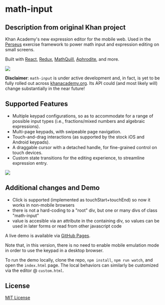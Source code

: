 # math-input

## Description from original Khan project

Khan Academy's new expression editor for the mobile web. Used in the [Perseus](https://github.com/khan/perseus) exercise framework to power math input and expression editing on small screens.

Built with [React](https://github.com/facebook/react), [Redux](https://github.com/reactjs/redux), [MathQuill](https://github.com/mathquill/mathquill), [Aphrodite](https://github.com/khan/aphrodite), and more.

![](https://cloud.githubusercontent.com/assets/1309177/15994911/d1acd29e-30c5-11e6-9707-6bef8e69114f.gif)

**Disclaimer**: `math-input` is under active development and, in fact, is yet to be fully rolled out across [khanacademy.org](https://www.khanacademy.org/). Its API could (and most likely will) change substantially in the near future!

## Supported Features

- Multiple keypad configurations, so as to accommodate for a range of possible input types (i.e., fractions/mixed numbers and algebraic expressions).
- Multi-page keypads, with swipeable page navigation.
- Touch-and-drag interactions (as supported by the stock iOS and Android keypads).
- A draggable cursor with a detached handle, for fine-grained control on touch devices.
- Custom state transitions for the editing experience, to streamline expression entry.

![](https://cloud.githubusercontent.com/assets/1309177/15994912/d2b60cdc-30c5-11e6-8eb4-9086d76f327c.gif)

## Additional changes and Demo

- Click is supported (implemented as touchStart+touchEnd) so now it works in non-mobile browsers
- there is not a hard-coding to a "root" div, but one or many divs of class "math-input"
- value is accesible via an attribute in the containing div, so values can be used in later forms or read from other javascript code

A live demo is available via [GitHub Pages](https://f-alonso-vendrell.github.io/math-input/). 

Note that, in this version, there is no need to enable mobile emulation mode in order to use the keypad in a desktop browser.

To run the demo locally, clone the repo, `npm install`, `npm run watch`, and open the `index.html` page. The local behaviors can similarly be customized via the editor @ `custom.html`.

## License

[MIT License](http://opensource.org/licenses/MIT)
